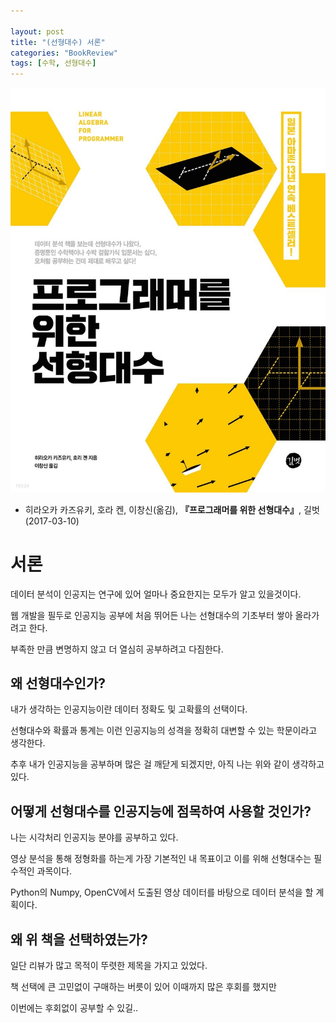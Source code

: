 ```yaml
---

layout: post
title: "(선형대수) 서론"
categories: "BookReview"
tags: [수학, 선형대수]
---
```


![](https://raw.githubusercontent.com/maizer2/gitblog_img/master/img/BookReview/2021-07-07-(선형대수)서론/프로그래머를-위한-선형대수-표지.jpg)

- 히라오카 카즈유키, 호라 켄, 이창신(옮김), **『**프로그래머를 위한 선형대수**』**, 길벗(2017-03-10)



# 서론

데이터 분석이 인공지는 연구에 있어 얼마나 중요한지는 모두가 알고 있을것이다.

웹 개발을 필두로 인공지능 공부에 처음 뛰어든 나는 선형대수의 기초부터 쌓아 올라가려고 한다.

부족한 만큼 변명하지 않고 더 열심히 공부하려고 다짐한다.



## 왜 선형대수인가?

내가 생각하는 인공지능이란 데이터 정확도 및 고확률의 선택이다.

선형대수와 확률과 통계는 이런 인공지능의 성격을 정확히 대변할 수 있는 학문이라고 생각한다.

추후 내가 인공지능을 공부하며 많은 걸 깨닫게 되겠지만, 아직 나는 위와 같이 생각하고있다.



## 어떻게 선형대수를 인공지능에 점목하여 사용할 것인가?

나는 시각처리 인공지능 분야를 공부하고 있다.

영상 분석을 통해 정형화를 하는게 가장 기본적인 내 목표이고 이를 위해 선형대수는 필수적인 과목이다.

Python의 Numpy, OpenCV에서 도출된 영상 데이터를 바탕으로 데이터 분석을 할 계획이다.



## 왜 위 책을 선택하였는가?

일단 리뷰가 많고 목적이 뚜렷한 제목을 가지고 있었다.

책 선택에 큰 고민없이 구매하는 버릇이 있어 이때까지 많은 후회를 했지만

이번에는 후회없이 공부할 수 있길..
